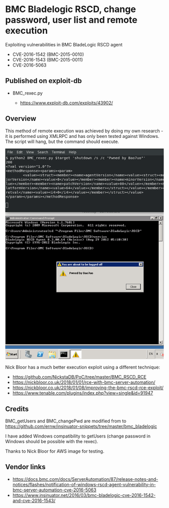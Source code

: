 # BMC Bladelogic RSCD, change password, user list and remote execution
Exploiting vulnerabilities in BMC BladeLogic RSCD agent
- CVE-2016-1542 (BMC-2015-0010)
- CVE-2016-1543 (BMC-2015-0011)
- CVE-2016-5063

## Published on exploit-db
- BMC_rexec.py

    - https://www.exploit-db.com/exploits/43902/

## Overview

This method of remote execution was achieved by doing my own research - it is performed using XMLRPC and has only been tested against Windows. The script will hang, but the command should execute.

![rexec poc](images/BMC_rexec.png)

Nick Bloor has a much better execution exploit using a different technique:
- https://github.com/NickstaDB/PoC/tree/master/BMC_RSCD_RCE
- https://nickbloor.co.uk/2018/01/01/rce-with-bmc-server-automation/
- https://nickbloor.co.uk/2018/01/08/improving-the-bmc-rscd-rce-exploit/
- https://www.tenable.com/plugins/index.php?view=single&id=91947

## Credits

BMC_getUsers and BMC_changePwd are modified from to https://github.com/ernw/insinuator-snippets/tree/master/bmc_bladelogic

I have added Windows compatibility to getUsers (change password in Windows should be possible with the rexec).

Thanks to Nick Bloor for AWS image for testing.

## Vendor links

- https://docs.bmc.com/docs/ServerAutomation/87/release-notes-and-notices/flashes/notification-of-windows-rscd-agent-vulnerability-in-bmc-server-automation-cve-2016-5063
- https://www.insinuator.net/2016/03/bmc-bladelogic-cve-2016-1542-and-cve-2016-1543/

